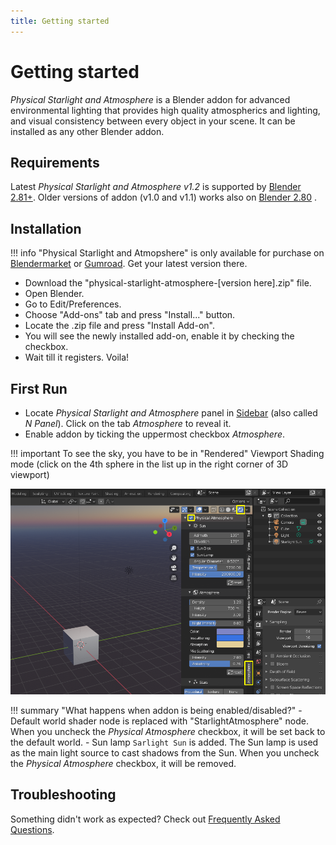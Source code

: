 ```yaml
---
title: Getting started
---
```


# Getting started

_Physical Starlight and Atmosphere_  is a Blender addon for advanced environmental lighting that provides high quality atmospherics
and lighting, and visual consistency between every object in your scene. It can be installed as any other Blender addon.
## Requirements

Latest _Physical Starlight and Atmosphere v1.2_ is supported by [Blender 2.81+](https://www.blender.org/). Older
versions of addon (v1.0 and v1.1) works also on [Blender 2.80](https://www.blender.org/) .

## Installation

!!! info
    "Physical Starlight and Atmopshere" is only available for purchase on
    [Blendermarket](https://blendermarket.com/products/physical-starlight-and-atmosphere) or [Gumroad](https://gumroad.com/l/PSaA).
    Get your latest version there.

- Download the "physical-starlight-atmosphere-[version here].zip" file.
- Open Blender.
- Go to Edit/Preferences. 
- Choose "Add-ons" tab and press "Install..." button. 
- Locate the .zip file and press "Install Add-on".
- You will see the newly installed add-on, enable it by checking the checkbox. 
- Wait till it registers. Voila!

## First Run
- Locate _Physical Starlight and Atmosphere_ panel in [Sidebar](https://docs.blender.org/manual/en/latest/interface/window_system/regions.html#sidebar)
(also called _N Panel_). Click on the tab _Atmosphere_ to reveal it.
- Enable addon by ticking the uppermost checkbox _Atmosphere_.


!!! important
    To see the sky, you have to be in "Rendered" Viewport Shading mode (click on the 4th sphere in the list up in the right corner of 3D viewport)

[![First Run](img/first-run.png)](img/first-run.png)

!!! summary "What happens when addon is being enabled/disabled?"
    - Default world shader node is replaced with "StarlightAtmosphere" node. When you uncheck the _Physical Atmosphere_ checkbox, it will be set back to the default world.
    - Sun lamp `Sarlight Sun` is added. The Sun lamp is used as the main light source to cast shadows from the Sun. When you uncheck the _Physical Atmosphere_ checkbox, it will be removed.

## Troubleshooting

Something didn't work as expected? Check out [Frequently Asked Questions](/psa/faq/). 








